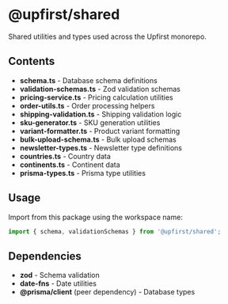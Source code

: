 # @upfirst/shared

Shared utilities and types used across the Upfirst monorepo.

## Contents

- **schema.ts** - Database schema definitions
- **validation-schemas.ts** - Zod validation schemas
- **pricing-service.ts** - Pricing calculation utilities
- **order-utils.ts** - Order processing helpers
- **shipping-validation.ts** - Shipping validation logic
- **sku-generator.ts** - SKU generation utilities
- **variant-formatter.ts** - Product variant formatting
- **bulk-upload-schema.ts** - Bulk upload schemas
- **newsletter-types.ts** - Newsletter type definitions
- **countries.ts** - Country data
- **continents.ts** - Continent data
- **prisma-types.ts** - Prisma type utilities

## Usage

Import from this package using the workspace name:

```typescript
import { schema, validationSchemas } from '@upfirst/shared';
```

## Dependencies

- **zod** - Schema validation
- **date-fns** - Date utilities
- **@prisma/client** (peer dependency) - Database types
